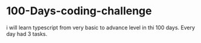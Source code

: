 # 100-Days-coding-challenge
 i will learn typescript from very basic to advance level in thi 100 days. Every day had 3 tasks.  

